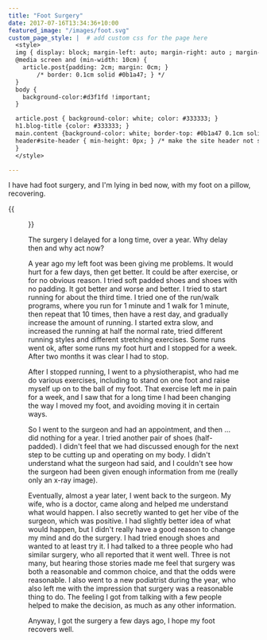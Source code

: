 ```yaml
---
title: "Foot Surgery"
date: 2017-07-16T13:34:36+10:00
featured_image: "/images/foot.svg"
custom_page_style: |  # add custom css for the page here
  <style>
  img { display: block; margin-left: auto; margin-right: auto ; margin-bottom: 0.5cm} <! --center images -->
  @media screen and (min-width: 10cm) {
    article.post{padding: 2cm; margin: 0cm; }
        /* border: 0.1cm solid #0b1a47; } */
  }
  body {
    background-color:#d3f1fd !important;
  }

  article.post { background-color: white; color: #333333; }
  h1.blog-title {color: #333333; }
  main.content {background-color: white; border-top: #0b1a47 0.1cm solid; padding-top: 1cm}
  header#site-header { min-height: 0px; } /* make the site header not so big */
  }
  </style>

---
```


I have had foot surgery, and I'm lying in bed now, with my foot on a pillow, recovering.

{{<figure src="/images/foot.svg" >}}


The surgery I delayed for a long time, over a year. Why delay then and why act now?

A year ago my left foot was been giving me problems. It would hurt for a few days, then get better. It could be after exercise, or for no obvious reason. I tried soft padded shoes and shoes with no padding. It got better and worse and better. I tried to start running for about the third time. I tried one of the run/walk programs, where you run for 1 minute and 1 walk for 1 minute, then repeat that 10 times, then have a rest day, and gradually increase the amount of running. I started extra slow, and increased the running at half the normal rate, tried different running styles and different stretching exercises. Some runs went ok, after some runs my foot hurt and I stopped for a week. After two months it was clear I had to stop.

After I stopped running, I went to a physiotherapist, who had me do various exercises, including to stand on one foot and raise myself up on to the ball of my foot. That exercise left me in pain for a week, and I saw that for a long time I had been changing the way I moved my foot, and avoiding moving it in certain ways.

So I went to the surgeon and had an appointment, and then ... did nothing for a year. I tried another pair of shoes (half-padded). I didn't feel that we had discussed enough for the next step to be cutting up and operating on my body. I didn't understand what the surgeon had said, and I couldn't see how the surgeon had been given enough information from me (really only an x-ray image).

Eventually, almost a year later, I went back to the surgeon. My wife, who is a doctor, came along and helped me understand what would happen. I also secretly wanted to get her vibe of the surgeon, which was positive. I had slightly better idea of what would happen, but I didn't really have a good reason to change my mind and do the surgery. I had tried enough shoes and wanted to at least try it. I had talked to a three people who had similar surgery, who all reported that it went well. Three is not many, but hearing those stories made me feel that surgery was both a reasonable and common choice, and that the odds were reasonable. I also went to a new podiatrist during the year, who also left me with the impression that surgery was a reasonable thing to do. The feeling I got from talking with a few people helped to make the decision, as much as any other information.

Anyway, I got the surgery a few days ago, I hope my foot recovers well.


